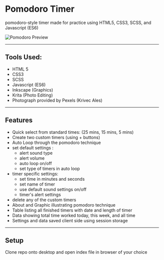 Pomodoro Timer
============
pomodoro-style timer made for practice using HTML5, CSS3, SCSS, and Javascript (ES6)

![Pomodoro Preview](https://github.com/rumakn/Timer/tree/master/images/preview.png)

---

## Tools Used:

* HTML 5
* CSS3
* SCSS
* Javascript (ES6)
* Inkscape (Graphics)
* Krita (Photo Editing)
* Photograph provided by Pexels (Krivec Ales)

---

## Features

* Quick select from standard times: (25 mins, 15 mins, 5 mins)
* Create two custom timers (using + buttons)
* Auto Loop through the pomodoro technique
* set default settings :
	* alert sound type
	* alert volume	
	* auto loop on/off
	* set type of timers in auto loop
* timer specific settings:
	* set time in minutes and seconds
	* set name of timer
	* use default sound settings on/off
	* timer's alert settings
* delete any of the custom timers
* About and Graphic illustrating pomodoro technique
* Table listing all finished timers with date and length of timer
* Data showing total time worked today, this week, and all time
* Settings and data saved client side using session storage

--- 
## Setup

Clone repo onto desktop and open index file in browser of your choice
